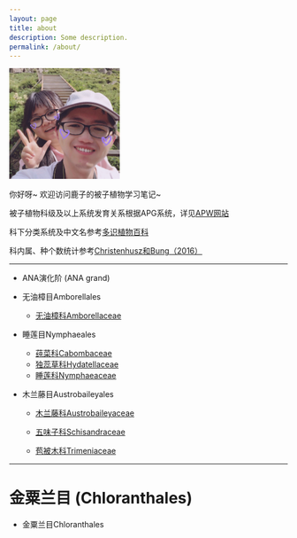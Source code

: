 ```yaml
---
layout: page
title: about
description: Some description.
permalink: /about/
---
```


<img class="img-rounded" src="/assets/img/uploads/profile.png" alt="GANethe and lielie" width="200">

你好呀~ 欢迎访问鹿子的被子植物学习笔记~

被子植物科级及以上系统发育关系根据APG系统，详见[APW网站](http://www.mobot.org/MOBOT/research/APweb/)

科下分类系统及中文名参考[多识植物百科](http://duocet.ibiodiversity.net/index.php?title=首页)

科内属、种个数统计参考[Christenhusz和Bung（2016）](https://www.biotaxa.org/Phytotaxa/article/view/phytotaxa.261.3.1)

---

* ANA演化阶 (ANA grand)

* 无油樟目Amborellales
	* [无油樟科Amborellaceae](https://ganlu1994.github.io/1无油樟科Amborellaceae/)
* 睡莲目Nymphaeales
	* [莼菜科Cabombaceae](https://ganlu1994.github.io/2莼菜科Cabombaceae/)
	* [独蕊草科Hydatellaceae](https://ganlu1994.github.io/3独蕊草科Hydatellaceae/)
	* [睡莲科Nymphaeaceae](https://ganlu1994.github.io/4睡莲科Nymphaeaceae/)
* 木兰藤目Austrobaileyales

	* [木兰藤科Austrobaileyaceae](https://ganlu1994.github.io/5木兰藤科Austrobaileyaceae/)

	* [五味子科Schisandraceae](https://ganlu1994.github.io/6五味子科Schisandraceae/)

	* [苞被木科Trimeniaceae](https://ganlu1994.github.io/7苞被木科Trimeniaceae/)

---

# 金粟兰目 (Chloranthales)

* 金粟兰目Chloranthales